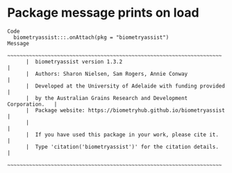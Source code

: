# Package message prints on load

    Code
      biometryassist:::.onAttach(pkg = "biometryassist")
    Message
          ~~~~~~~~~~~~~~~~~~~~~~~~~~~~~~~~~~~~~~~~~~~~~~~~~~~~~~~~~~~~~~~~~~~~~
          |  biometryassist version 1.3.2                                     |
          |  Authors: Sharon Nielsen, Sam Rogers, Annie Conway                |
          |  Developed at the University of Adelaide with funding provided    |
          |  by the Australian Grains Research and Development Corporation.   |
          |  Package website: https://biometryhub.github.io/biometryassist    |
          |                                                                   |
          |  If you have used this package in your work, please cite it.      |
          |  Type 'citation('biometryassist')' for the citation details.      |
          ~~~~~~~~~~~~~~~~~~~~~~~~~~~~~~~~~~~~~~~~~~~~~~~~~~~~~~~~~~~~~~~~~~~~~
      

